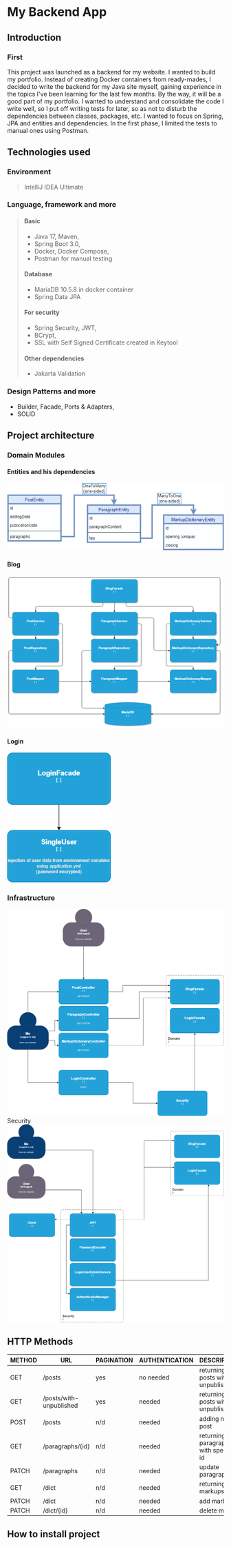 # My Backend App
## Introduction
### First
This project was launched as a backend for my website.
I wanted to build my portfolio.
Instead of creating Docker containers from ready-mades, I decided to write the backend for my Java site myself, gaining experience in the topics I've been learning for the last few months. By the way, it will be a good part of my portfolio.
I wanted to understand and consolidate the code I write well, so I put off writing tests for later, so as not to disturb the dependencies between classes, packages, etc. I wanted to focus on Spring, JPA and entities and dependencies. In the first phase, I limited the tests to manual ones using Postman.

## Technologies used

### Environment
>IntelliJ IDEA Ultimate
### Language, framework and more
>#### Basic
>* Java 17, Maven,
>* Spring Boot 3.0,
>* Docker, Docker Compose,
>* Postman for manual testing 
>#### Database
>* MariaDB 10.5.8 in docker container 
>* Spring Data JPA
>#### For security
>* Spring Security, JWT,<br>
>* BCrypt,<br>
>* SSL with Self Signed Certificate created in Keytool
>#### Other dependencies 
>* Jakarta Validation 
### Design Patterns and more
* Builder, Facade, Ports & Adapters, <br> 
* SOLID

## Project architecture
### Domain Modules
#### Entities and his dependencies
<img src="readmeimages/entities.png">

#### Blog
<img src="readmeimages/blog.png">

#### Login
<img src="readmeimages/login.png">

### Infrastructure
<img src="readmeimages/i1.png">
Security
<img src="readmeimages/i2.png">

## HTTP Methods

| METHOD  | URL                     | PAGINATION | AUTHENTICATION | DESCRIPTION                           | 
|---------|-------------------------|------------|----------------|---------------------------------------|
| GET     | /posts                  | yes        | no needed      | returning posts without unpublished   | 
| GET     | /posts/with-unpublished | yes        | needed         | returning posts with unpublished      |
| POST    | /posts                  | n/d        | needed         | adding new post                       |
| GET     | /paragraphs/{id}        | n/d        | needed         | returning paragraph with specified id |
| PATCH   | /paragraphs             | n/d        | needed         | update paragraph                      |
| GET     | /dict                   | n/d        | needed         | returning all markups                 |
| PATCH   | /dict                   | n/d        | needed         | add markup                            |
| PATCH   | /dict/{id}              | n/d        | needed         | delete markup                         |

## How to install project



